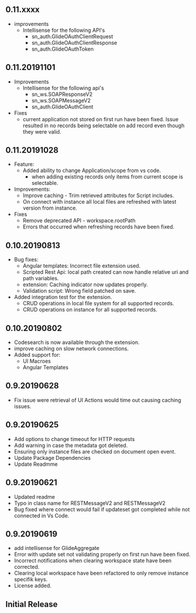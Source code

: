 ## 0.11.xxxx
* improvements
  * Intellisense for the following API's
    * sn_auth.GlideOAuthClientRequest
    * sn_auth.GlideOAuthClientResponse
    * sn_auth.GlideOAuthToken

## 0.11.20191101
* Improvements
  * Intellisense for the following api's
    * sn_ws.SOAPResponseV2
    * sn_ws.SOAPMessageV2
    * sn_auth.GlideOAuthClient
* Fixes
  * current application not stored on first run have been fixed. Issue resulted in no records being selectable on add record even though they were valid. 

## 0.11.20191028
* Feature:
  * Added ability to change Application/scope from vs code.
    * when adding existing records only items from current scope is selectable. 
* Improvements:
  * Improve caching - Trim retrieved attributes for Script includes.
  * On connect with instance all local files are refreshed with latest version from instance. 
* Fixes
  * Remove deprecated API - workspace.rootPath
  * Errors that occurred when refreshing records have been fixed.

## 0.10.20190813
* Bug fixes:
  * Angular templates: Incorrect file extension used.
  * Scripted Rest Api: local path created can now handle relative uri and path variables.
  * extension: Caching indicator now updates properly.
  * Validation script: Wrong field patched on save. 
* Added integration test for the extension.
  * CRUD operations in local file system for all supported records.
  * CRUD operations on instance for all supported records.

## 0.10.20190802
* Codesearch is now available through the extension.
* improve caching on slow network connections. 
* Added support for:
  * UI Macroes
  * Angular Templates

## 0.9.20190628
* Fix issue were retrieval of UI Actions would time out causing caching issues. 

## 0.9.20190625
* Add options to change timeout for HTTP requests
* Add warning in case the metadata got deleted.
* Ensuring only instance files are checked on document open event.
* Update Package Dependencies
* Update Readmme

## 0.9.20190621
* Updated readme
* Typo in class name for RESTMessageV2 and RESTMessageV2
* Bug fixed where connect would fail if updateset got completed while not connected in Vs Code.

## 0.9.20190619
* add intellisense for GlideAggregate 
* Error with update set not validating properly on first run have been fixed.
* Incorrect notifications when clearing workspace state have been corrected.
* Clearing local workspace have been refactored to only remove instance specifik keys. 
* License added.

## Initial Release